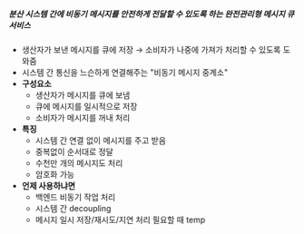 ##### 분산 시스템 간에 비동기 메시지를 안전하게 전달할 수 있도록 하는 완전관리형 메시지 큐 서비스
- 생산자가 보낸 메시지를 큐에 저장 →  소비자가 나중에 가져가 처리할 수 있도록 도와줌
- 시스템 간 통신을 느슨하게 연결해주는 "비동기 메시지 중계소"
- **구성요소**
	- 생산자가 메시지를 큐에 보냄
	- 큐에 메시지를 일시적으로 저장
	- 소비자가 메시지를 꺼내 처리
- **특징**
	- 시스템 간 연결 없이 메시지를 주고 받음
	- 중복없이 순서대로 정달
	- 수천만 개의 메시지도 처리
	- 암호화 가능
- **언제 사용하냐면**
	- 백엔드 비동기 작업 처리
	- 시스템 간 decoupling
	- 메시지 일시 저장/재시도/지연 처리 필요할 때
temp
